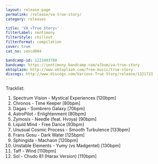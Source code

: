 ```yaml
---
layout: release-page
permalink: /release/va-true-story/
category: releases

title: 'VA «True Story»'
filterLabel: sentimony
filterStyle: chillout
filterFormat: compilation
cover: true
cat_no: sencd004

bandcamp-id: 1223403780
bandcamp: https://sentimony.bandcamp.com/album/va-true-story
ektoplazm: http://www.ektoplazm.com/free-music/true-story
discogs: http://www.discogs.com/Various-True-Story/release/1321723
---
```


Tracklist:

01. Spectrum Vision - Mystical Experiences [120bpm]
02. Chronos - Time Keeper [80bpm]
03. Dagas - Sombrero Galaxy [70bpm]
04. AstroPilot - Enlightenment [80bpm]
05. Zymosis - Needle (feat. Hvoya) [90bpm]
06. Liquid Mind - Free Dance [93bpm]
07. Unusual Cosmic Process - Smooth Turbulence [133bpm]
08. Frans Gosu - Dark Water [125bpm]
09. Sphingida - Machaon [120bpm]
10. Unstable Elements - Yumy (vs Madgentel) [130bpm]
11. Taff - Wind [110bpm]
12. Sol - Chudo 81 (Harax Version) [110bpm]
